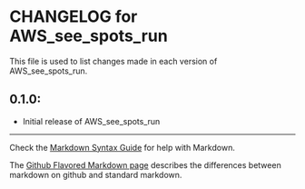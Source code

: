 # CHANGELOG for AWS_see_spots_run

This file is used to list changes made in each version of AWS_see_spots_run.

## 0.1.0:

* Initial release of AWS_see_spots_run

- - -
Check the [Markdown Syntax Guide](http://daringfireball.net/projects/markdown/syntax) for help with Markdown.

The [Github Flavored Markdown page](http://github.github.com/github-flavored-markdown/) describes the differences between markdown on github and standard markdown.
